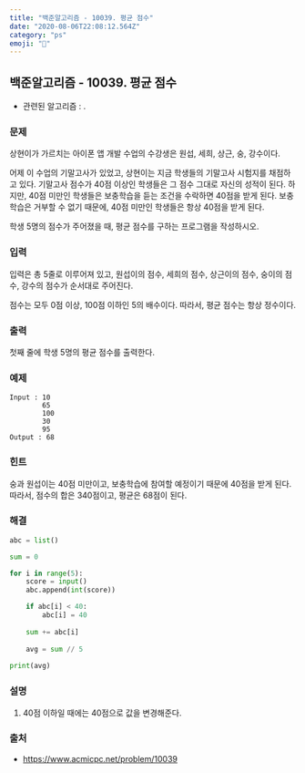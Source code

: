 ```yaml
---
title: "백준알고리즘 - 10039. 평균 점수"
date: "2020-08-06T22:08:12.564Z"
category: "ps"
emoji: "📑"
---
```


## 백준알고리즘 - 10039. 평균 점수

- 관련된 알고리즘 : .

### 문제

상현이가 가르치는 아이폰 앱 개발 수업의 수강생은 원섭, 세희, 상근, 숭, 강수이다.

어제 이 수업의 기말고사가 있었고, 상현이는 지금 학생들의 기말고사 시험지를 채점하고 있다. 기말고사 점수가 40점 이상인 학생들은 그 점수 그대로 자신의 성적이 된다. 하지만, 40점 미만인 학생들은 보충학습을 듣는 조건을 수락하면 40점을 받게 된다. 보충학습은 거부할 수 없기 때문에, 40점 미만인 학생들은 항상 40점을 받게 된다.

학생 5명의 점수가 주어졌을 때, 평균 점수를 구하는 프로그램을 작성하시오.

### 입력

입력은 총 5줄로 이루어져 있고, 원섭이의 점수, 세희의 점수, 상근이의 점수, 숭이의 점수, 강수의 점수가 순서대로 주어진다.

점수는 모두 0점 이상, 100점 이하인 5의 배수이다. 따라서, 평균 점수는 항상 정수이다. 

### 출력

첫째 줄에 학생 5명의 평균 점수를 출력한다.

### 예제

```
Input : 10
        65
        100
        30
        95
Output : 68
```

### 힌트

숭과 원섭이는 40점 미만이고, 보충학습에 참여할 예정이기 때문에 40점을 받게 된다. 따라서, 점수의 합은 340점이고, 평균은 68점이 된다.

### 해결 

```python
abc = list()

sum = 0

for i in range(5):
    score = input()
    abc.append(int(score))

    if abc[i] < 40:
        abc[i] = 40
        
    sum += abc[i]
    
    avg = sum // 5
    
print(avg)

```

### 설명

1. 40점 이하일 때에는 40점으로 값을 변경해준다.

### 출처

- https://www.acmicpc.net/problem/10039
